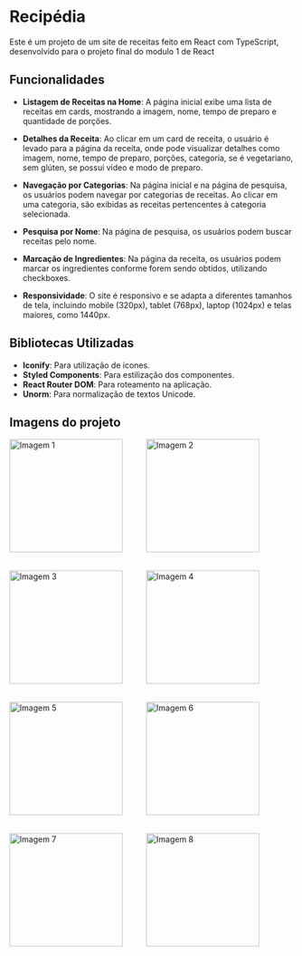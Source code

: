 # Recipédia

Este é um projeto de um site de receitas feito em React com TypeScript, desenvolvido para o projeto final do modulo 1 de React

## Funcionalidades

- **Listagem de Receitas na Home**: A página inicial exibe uma lista de receitas em cards, mostrando a imagem, nome, tempo de preparo e quantidade de porções.

- **Detalhes da Receita**: Ao clicar em um card de receita, o usuário é levado para a página da receita, onde pode visualizar detalhes como imagem, nome, tempo de preparo, porções, categoria, se é vegetariano, sem glúten, se possui vídeo e modo de preparo.

- **Navegação por Categorias**: Na página inicial e na página de pesquisa, os usuários podem navegar por categorias de receitas. Ao clicar em uma categoria, são exibidas as receitas pertencentes à categoria selecionada.

- **Pesquisa por Nome**: Na página de pesquisa, os usuários podem buscar receitas pelo nome.

- **Marcação de Ingredientes**: Na página da receita, os usuários podem marcar os ingredientes conforme forem sendo obtidos, utilizando checkboxes.

- **Responsividade**: O site é responsivo e se adapta a diferentes tamanhos de tela, incluindo mobile (320px), tablet (768px), laptop (1024px) e telas maiores, como 1440px.

## Bibliotecas Utilizadas

- **Iconify**: Para utilização de ícones.
- **Styled Components**: Para estilização dos componentes.
- **React Router DOM**: Para roteamento na aplicação.
- **Unorm**: Para normalização de textos Unicode.

## Imagens do projeto

<div style="display: flex; flex-wrap: wrap; gap: 2rem">
  <img src="/public/readmeImages/1.png" alt="Imagem 1" style="width: 200px; margin-right: 10px;">
  <img src="/public/readmeImages/2.png" alt="Imagem 2" style="width: 200px; margin-right: 10px;">
  <img src="/public/readmeImages/3.png" alt="Imagem 3" style="width: 200px; margin-right: 10px;">
  <img src="/public/readmeImages/4.png" alt="Imagem 4" style="width: 200px; margin-right: 10px;">
  <img src="/public/readmeImages/5.png" alt="Imagem 5" style="width: 200px; margin-right: 10px;">
  <img src="/public/readmeImages/6.png" alt="Imagem 6" style="width: 200px; margin-right: 10px;">
  <img src="/public/readmeImages/7.png" alt="Imagem 7" style="width: 200px; margin-right: 10px;">
  <img src="/public/readmeImages/8.png" alt="Imagem 8" style="width: 200px; margin-right: 10px;">
</div>
